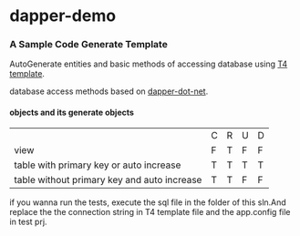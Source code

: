 # dapper-demo

### A Sample Code Generate Template

AutoGenerate entities and basic methods of accessing database using [T4 template](https://msdn.microsoft.com/en-us/library/bb126445.aspx "T4 template").

database access methods based on [dapper-dot-net](https://github.com/StackExchange/dapper-dot-net "dapper-dot-net").

#### objects and its generate objects

<table>
<tr>
<td></td>
<td>C</td>
<td>R</td>
<td>U</td>
<td>D</td>
</tr>
<tr>
    <td>view</td>
    <td>F</td>
    <td>T</td>
    <td>F</td>
    <td>F</td>
</tr>
<tr>
    <td>table with primary key or auto increase</td>
    <td>T</td>
    <td>T</td>
    <td>T</td>
    <td>T</td>
</tr>
<tr>
    <td>table without primary key and auto increase</td>
    <td>T</td>
    <td>T</td>
    <td>F</td>
    <td>F</td>
</tr>
</table>


if you wanna run the tests, execute the sql file in the folder of this sln.And replace the the connection string in T4 template file and the app.config file in test prj.
